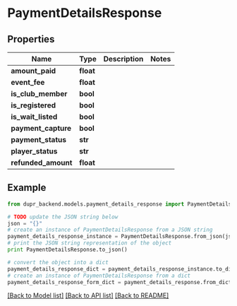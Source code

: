 # PaymentDetailsResponse


## Properties
Name | Type | Description | Notes
------------ | ------------- | ------------- | -------------
**amount_paid** | **float** |  | 
**event_fee** | **float** |  | 
**is_club_member** | **bool** |  | 
**is_registered** | **bool** |  | 
**is_wait_listed** | **bool** |  | 
**payment_capture** | **bool** |  | 
**payment_status** | **str** |  | 
**player_status** | **str** |  | 
**refunded_amount** | **float** |  | 

## Example

```python
from dupr_backend.models.payment_details_response import PaymentDetailsResponse

# TODO update the JSON string below
json = "{}"
# create an instance of PaymentDetailsResponse from a JSON string
payment_details_response_instance = PaymentDetailsResponse.from_json(json)
# print the JSON string representation of the object
print PaymentDetailsResponse.to_json()

# convert the object into a dict
payment_details_response_dict = payment_details_response_instance.to_dict()
# create an instance of PaymentDetailsResponse from a dict
payment_details_response_form_dict = payment_details_response.from_dict(payment_details_response_dict)
```
[[Back to Model list]](../README.md#documentation-for-models) [[Back to API list]](../README.md#documentation-for-api-endpoints) [[Back to README]](../README.md)



